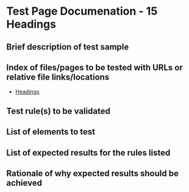 # Test Page Documenation - 15 Headings
## Brief description of test sample

## Index of files/pages to be tested with URLs or relative file links/locations
* [Headings](HeadingsTestPage.html)

## Test rule(s) to be validated

## List of elements to test

## List of expected results for the rules listed

## Rationale of why expected results should be achieved
